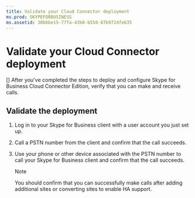 ```yaml
---
title: Validate your Cloud Connector deployment
ms.prod: SKYPEFORBUSINESS
ms.assetid: 30b6be15-77fa-43b0-b558-87b9724feb35
---
```



# Validate your Cloud Connector deployment
[]
After you've completed the steps to deploy and configure Skype for Business Cloud Connector Edition, verify that you can make and receive calls.
  
    
    


## Validate the deployment


1. Log in to your Skype for Business client with a user account you just set up.
    
  
2. Call a PSTN number from the client and confirm that the call succeeds.
    
  
3. Use your phone or other device associated with the PSTN number to call your Skype for Business client and confirm that the call succeeds.
    
    > [!NOTE]
      > You should confirm that you can successfully make calls after adding additional sites or converting sites to enable HA support. 

